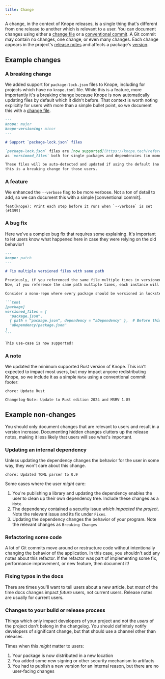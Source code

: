 ```yaml
---
title: Change
---
```


A change, in the context of Knope releases, is a single thing that's different from one release to another which is relevant to a user.
You can document changes using either a [change file] or a
[conventional commit](/reference/concepts/conventional-commits).
A Git commit may contain no changes, one change, or even many changes.
Each change appears in the project's [release notes](/reference/concepts/release-notes) and affects a package's
[version](/reference/concepts/semantic-versioning).

<!-- vale Microsoft.We = NO -->

## Example changes

### A breaking change

We added support for `package-lock.json` files to Knope, including for projects which have no `knope.toml` file.
While this is a feature, more importantly it's a breaking change because Knope is now automatically updating files
by default which it didn't before. That context is worth noting explicitly for users with more than a simple bullet point,
so we document this with a [change file].

```markdown
---
knope: major
knope-versioning: minor
---

# Support `package-lock.json` files

`package-lock.json` files are [now supported](https://knope.tech/reference/config-file/packages/#package-lockjson)
as `versioned_files` both for single packages and dependencies (in monorepos).

These files will be auto-detected and updated if using the default (no `[package]` or `[packages]`) config, so
this is a breaking change for those users.
```

### A feature

We enhanced the `--verbose` flag to be more verbose. Not a ton of detail to add, so we can document this with a simple
[conventional commit].

```
feat(knope): Print each step before it runs when `--verbose` is set (#1399)
```

### A bug fix

Here we've a complex bug fix that requires some explaining.
It's important to let users know what happened here in case they were relying on the old behavior!

````markdown
---
knope: patch
---

# Fix multiple versioned files with same path

Previously, if you referenced the same file multiple times in versioned_files, only the first instance would apply.
Now, if you reference the same path multiple times, each instance will be processed sequentially.

Consider a mono-repo where every package should be versioned in lockstep:

```toml
[package]
versioned_files = [
  "package.json",
  { path = "package.json", dependency = "aDependency" },  # Before this fix, this was ignored
  "aDependency/package.json"
]
```

This use-case is now supported!
````

### A note

We updated the minimum supported Rust version of Knope.
This isn't expected to impact most users, but _may_ impact anyone redistributing Knope, so we include it as a simple
`Note` using a conventional commit footer:

```
chore: Update Rust

Changelog-Note: Update to Rust edition 2024 and MSRV 1.85
```

## Example non-changes

You should only document changes that are relevant to users and result in a version increase.
Documenting hidden changes clutters up the release notes, making it less likely that users will see what's important.

### Updating an internal dependency

Unless updating the dependency changes the behavior for the user in some way, they won't care about this change.

```
chore: Updated TOML parser to 0.9
```

Some cases where the user _might_ care:

1. You're publishing a library and updating the dependency enables the user to clean up their own dependency tree.
   Include these changes as a `Note`.
2. The dependency contained a security issue _which impacted the project_. Note the relevant issue and its fix under `Fixes`.
3. Updating the dependency changes the behavior of your program. Note the relevant changes as `Breaking Changes`

### Refactoring some code

A lot of Git commits move around or restructure code without intentionally changing the behavior of the application.
In this case, you shouldn't add any notes about this refactor.
If the refactor was part of implementing some fix, performance improvement, or new feature, then document it!

### Fixing typos in the docs

There are times you'll want to tell users about a new article, but _most_ of the time docs
changes impact _future_ users, not current users. Release notes are usually for current users.

### Changes to your build or release process

Things which only impact developers of your project and not the _users_ of the project don't belong in the changelog.
You should definitely notify developers of significant change, but that should use a channel other than releases.

Times when this _might_ matter to users:

1. Your package is now distributed in a new location
2. You added some new signing or other security mechanism to artifacts
3. You had to publish a new version for an internal reason, but there are no user-facing changes

[change file]: /reference/concepts/change-file
